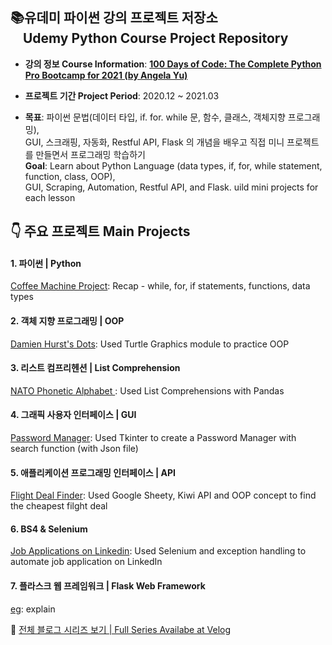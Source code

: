 ## 📚유데미 파이썬 강의 프로젝트 저장소<br> &nbsp; &nbsp; Udemy Python Course Project Repository 
- **강의 정보 Course Information**: **[100 Days of Code: The Complete Python Pro Bootcamp for 2021 (by Angela Yu)](https://www.udemy.com/course/100-days-of-code/)**

- **프로젝트 기간 Project Period**: 2020.12 ~ 2021.03

- **목표**: 파이썬 문법(데이터 타입, if. for. while 문, 함수, 클래스, 객체지향 프로그래밍), <br> GUI, 스크래핑, 자동화, Restful API, Flask 의 개념을 배우고 직접 미니 프로젝트를 만들면서 프로그래밍 학습하기
<br> **Goal**: Learn about Python Language (data types, if, for, while statement, function, class, OOP), <br> GUI, Scraping, Automation, Restful API, and Flask. uild mini projects for each lesson 



## &#128071; 주요 프로젝트 Main Projects
#### 1. 파이썬 | Python
[Coffee Machine Project](https://velog.io/@daylee/TIL-Python-Basics-Day-15): Recap - while, for, if statements, functions, data types

#### 2. 객체 지향 프로그래밍 | OOP
[Damien Hurst's Dots](https://velog.io/@daylee/TIL-Python-Basics-Day-18#turtle-project): Used Turtle Graphics module to practice OOP

#### 3. 리스트 컴프리헨션 | List Comprehension
[NATO Phonetic Alphabet ](https://velog.io/@daylee/TIL-Python-Basics-Day-26-List-Comprehensions): Used List Comprehensions with Pandas

#### 4. 그래픽 사용자 인터페이스 | GUI
[Password Manager](https://dayleeand.tistory.com/entry/TIL-Python-Basics-Day-30-Errors-Exceptions-and-JSON-Data?category=955151): Used Tkinter to create a Password Manager with search function (with Json file)

#### 5. 애플리케이션 프로그래밍 인터페이스 | API
[Flight Deal Finder](https://velog.io/@daylee/TIL-Python-Basics-Day-39-Capstone-Part-1-Flight-Deal-Finder): Used Google Sheety, Kiwi API and OOP concept to find the cheapest filght deal

#### 6. BS4 & Selenium
[Job Applications on Linkedin](https://velog.io/@daylee/TIL-Python-Basics-Day-49-Automating-Job-Applications-on-LinkedIn): Used Selenium and exception handling to automate job application on LinkedIn
#### 7. 플라스크 웹 프레임워크 | Flask Web Framework
[eg](eg): explain

🍎 [전체 블로그 시리즈 보기 | Full Series Availabe at Velog](https://velog.io/@daylee/series/Udemy-Python-Course)




